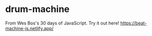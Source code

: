 # drum-machine

From Wes Bos's 30 days of JavaScript. Try it out here! https://beat-machine-js.netlify.app/
